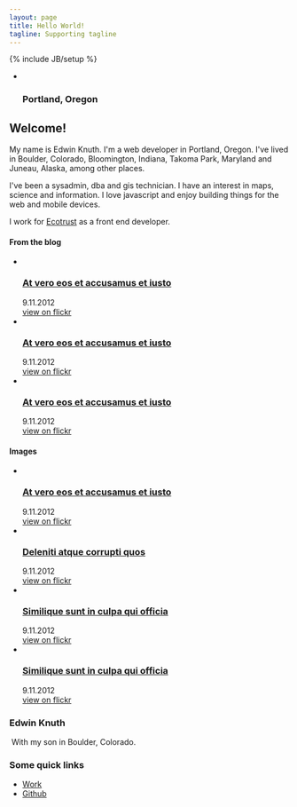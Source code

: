 ```yaml
---
layout: page
title: Hello World!
tagline: Supporting tagline
---
```

{% include JB/setup %}
<div class="container">
    <div class="row">
        <div class="span12">
            <!-- slider -->
            <div class="flexslider" id="map">
                <ul class="slides">
                    <li>                                
                      <div class="flex-caption"><h3>Portland, Oregon</h3></div>
                    </li>
                </ul>
            </div>
            <span id="responsiveFlag">
            </span>
            <div class="block-slogan">
                <h2>
                    Welcome!
                </h2>
                <div>
                    <p>
                        My name is Edwin Knuth. I'm a web developer in Portland, Oregon. I've lived in Boulder,
                        Colorado, Bloomington, Indiana, Takoma Park, Maryland and Juneau, Alaska, among other
                        places.
                    </p>
                    <p>
                        I've been a sysadmin, dba and gis technician. I have an interest in maps, science
                        and information. I love javascript and enjoy building things for the web and mobile
                        devices.
                    </p>
                    <p>
                        I work for
                        <a href="http://ecotrust.org">Ecotrust</a>
                        as a front end developer.
                    </p>
                </div>
            </div>
        </div>
    </div>
</div>
<!-- content -->
<div id="content" class="content-extra">
    <div class="ic">
    </div>
    <div class="row-1">
        <div class="container">
            <div class="row">
                <article class="span12">
                    <h4>From the blog</h4>
                </article>
            </div>
            <div class="row">
                    <ul class="thumbnails thumbnails-1">
                        <li class="span4">
                            <div class="thumbnail thumbnail-1">
                                <img src="{{BASE_PATH}}/assets/themes/map/img/blog-featured-01.jpg" alt="">
                                <section>
                                    <a href="#"><h3>At vero eos et accusamus et iusto </h3></a>
                                    <div class="meta">
                                        <time datetime="2012-11-09" class="date-1">
                                            <i class="icon-calendar">
                                            </i>
                                            9.11.2012
                                        </time>
                                        <!-- <div class="name-author">
                                                        <i class="icon-user">
                                                        </i>
                                                        <a href="#">Admin</a>
                                                    </div> -->
                                        <!-- <a href="#" class="comments"><i class="icon-comment"></i> 7 comments</a> -->
                                    </div>
                                    <div class="clear">
                                    </div>
                                    <a href="#" class="btn btn-1">view on flickr</a>
                                </section>
                            </div>
                        </li>
                        <li class="span4">
                            <div class="thumbnail thumbnail-1">
                                <img src="{{BASE_PATH}}/assets/themes/map/img/blog-featured-02.jpg" alt="">
                                <section>
                                    <a href="#"><h3>At vero eos et accusamus et iusto </h3></a>
                                    <div class="meta">
                                        <time datetime="2012-11-09" class="date-1">
                                            <i class="icon-calendar">
                                            </i>
                                            9.11.2012
                                        </time>
                                        <!-- <div class="name-author">
                                                        <i class="icon-user">
                                                        </i>
                                                        <a href="#">Admin</a>
                                                    </div> -->
                                        <!-- <a href="#" class="comments"><i class="icon-comment"></i> 7 comments</a> -->
                                    </div>
                                    <div class="clear">
                                    </div>
                                    <a href="#" class="btn btn-1">view on flickr</a>
                                </section>
                            </div>
                        </li>
                        <li class="span4">
                            <div class="thumbnail thumbnail-1">
                                <img src="{{BASE_PATH}}/assets/themes/map/img/blog-featured-03.jpg" alt="">
                                <section>
                                    <a href="#"><h3>At vero eos et accusamus et iusto </h3></a>
                                    <div class="meta">
                                        <time datetime="2012-11-09" class="date-1">
                                            <i class="icon-calendar">
                                            </i>
                                            9.11.2012
                                        </time>
                                        <!-- <div class="name-author">
                                                        <i class="icon-user">
                                                        </i>
                                                        <a href="#">Admin</a>
                                                    </div> -->
                                        <!-- <a href="#" class="comments"><i class="icon-comment"></i> 7 comments</a> -->
                                    </div>
                                    <div class="clear">
                                    </div>
                                    <a href="#" class="btn btn-1">view on flickr</a>
                                </section>
                            </div>
                        </li>
                    </ul>
            </div>
        </div>
    </div>
    <div class="row-1">
        <div class="container">
            <div class="row images">
                <article class="span12">
                    <h4>
                        Images
                    </h4>
                </article>
                <ul class="thumbnails thumbnails-1">
                    <li class="span3">
                        <div class="thumbnail thumbnail-1">
                            <img src="{{BASE_PATH}}/assets/theme/map/img/blog-featured-01.jpg" alt="">
                            <section>
                                <a href="#"><h3>At vero eos et accusamus et iusto </h3></a>
                                <div class="meta">
                                    <time datetime="2012-11-09" class="date-1">
                                        <i class="icon-calendar">
                                        </i>
                                        9.11.2012
                                    </time>
                                    <!-- <div class="name-author">
                                                    <i class="icon-user">
                                                    </i>
                                                    <a href="#">Admin</a>
                                                </div> -->
                                    <!-- <a href="#" class="comments"><i class="icon-comment"></i> 7 comments</a> -->
                                </div>
                                <div class="clear">
                                </div>
                                <a href="#" class="btn btn-1">view on flickr</a>
                            </section>
                        </div>
                    </li>
                    <li class="span3">
                        <div class="thumbnail thumbnail-1">
                            <img src="{{BASE_PATH}}/img/blog-featured-02.jpg" alt="">
                            <section>
                                <a href="#"><h3>Deleniti atque corrupti quos</h3></a>
                                <div class="meta">
                                    <time datetime="2012-11-09" class="date-1">
                                        <i class="icon-calendar">
                                        </i>
                                        9.11.2012
                                    </time>
                                    <!-- <div class="name-author">
                                                    <i class="icon-user">
                                                    </i>
                                                    <a href="#">Admin</a>
                                                </div>
                                                <a href="#" class="comments"><i class="icon-comment"></i> 4 comments</a> -->
                                </div>
                                <div class="clear">
                                </div>
                                <a href="#" class="btn btn-1">view on flickr</a>
                            </section>
                        </div>
                    </li>
                    <li class="span3">
                        <div class="thumbnail thumbnail-1">
                            <img src="{{BASE_PATH}}/img/blog-featured-03.jpg" alt="">
                            <section>
                                <a href="#"><h3>Similique sunt in culpa qui officia</h3></a>
                                <div class="meta">
                                    <time datetime="2012-11-09" class="date-1">
                                        <i class="icon-calendar">
                                        </i>
                                        9.11.2012
                                    </time>
                                    <!-- <div class="name-author">
                                                    <i class="icon-user">
                                                    </i>
                                                    <a href="#">Admin</a>
                                                </div>
                                                <a href="#" class="comments"><i class="icon-comment"></i> 9 comments</a> -->
                                </div>
                                <div class="clear">
                                </div>
                                <a href="#" class="btn btn-1">view on flickr</a>
                            </section>
                        </div>
                    </li>
                    <li class="span3">
                        <div class="thumbnail thumbnail-1">
                            <img src="{{BASE_PATH}}/img/blog-featured-04.jpg" alt="">
                            <section>
                                <a href="#"><h3>Similique sunt in culpa qui officia</h3></a>
                                <div class="meta">
                                    <time datetime="2012-11-09" class="date-1">
                                        <i class="icon-calendar">
                                        </i>
                                        9.11.2012
                                    </time>
                                    <!-- <div class="name-author">
                                                    <i class="icon-user">
                                                    </i>
                                                    <a href="#">Admin</a>
                                                </div>
                                                <a href="#" class="comments"><i class="icon-comment"></i> 1 comment</a> -->
                                </div>
                                <div class="clear">
                                </div>
                                <!-- <p>
                                                Vestibulum volutpat urna sed sapien vehicula varius.
                                            </p> -->
                                <a href="#" class="btn btn-1">view on flickr</a>
                            </section>
                        </div>
                    </li>
                </ul>
            </div>
        </div>
    </div>
    <div class="container">
        <div class="row">
            <article class="span6">
                <h3>
                    Edwin Knuth
                </h3>
                    <img src="http://farm3.staticflickr.com/2816/8974817223_f0241bda5a_d.jpg" alt=""/>
                            With my son in Boulder, Colorado.
            </article>
            <article class="span6">
                <h3>
                    Some quick links
                </h3>
                <div class="wrapper">
                    <ul class="list">
                        <li>
                            <a href="http://ecotrust.org">Work</a>
                        </li>
                        <li>
                            <a href="http://github.com/eknuth">Github</a>
                        </li>
                    </ul>
                </div>
            </article>
        </div>
    </div>
</div>